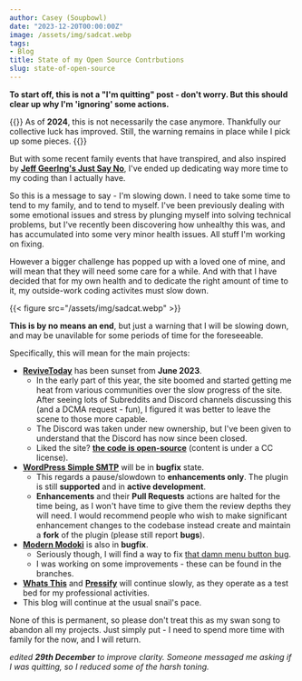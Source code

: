 ```yaml
---
author: Casey (Soupbowl)
date: "2023-12-20T00:00:00Z"
image: /assets/img/sadcat.webp
tags:
- Blog
title: State of my Open Source Contrbutions
slug: state-of-open-source
---
```


**To start off, this is not a "I'm quitting" post - don't worry. But this should clear up why I'm 'ignoring' some actions.**

{{<alert class="alert-warning">}}
As of **2024**, this is not necessarily the case anymore. Thankfully our collective luck has improved. Still, the warning remains in place while I pick up some pieces.
{{</alert>}}

But with some recent family events that have transpired, and also inspired by **[Jeff Geerlng's Just Say No](https://www.jeffgeerling.com/blog/2022/just-say-no)**, I've ended up dedicating way more time to my coding than I actually have.

So this is a message to say - I'm slowing down. I need to take some time to tend to my family, and to tend to myself. I've been previously dealing with some emotional issues and stress by plunging myself into solving technical problems, but I've recently been discovering how unhealthy this was, and has accumulated into some very minor health issues. All stuff I'm working on fixing.

However a bigger challenge has popped up with a loved one of mine, and will mean that they will need some care for a while. And with that I have decided that for my own health and to dedicate the right amount of time to it, my outside-work coding activites must slow down.

{{< figure src="/assets/img/sadcat.webp" >}}

**This is by no means an end**, but just a warning that I will be slowing down, and may be unavilable for some periods of time for the foreseeable.

Specifically, this will mean for the main projects:

* [**ReviveToday**](https://web.archive.org/web/2/https://revive.today/blog/goodbye-from-revivetoday) has been sunset from **June 2023**.
  * In the early part of this year, the site boomed and started getting me heat from various communities over the slow progress of the site. After seeing lots of Subreddits and Discord channels discussing this (and a DCMA request - fun), I figured it was better to leave the scene to those more capable.
  * The Discord was taken under new ownership, but I've been given to understand that the Discord has now since been closed.
  * Liked the site? **[the code is open-source](https://github.com/ReviveToday)** (content is under a CC license).
* [**WordPress Simple SMTP**](https://wordpress.org/plugins/simple-smtp/) will be in **bugfix** state.
  * This regards a pause/slowdown to **enhancements only**. The plugin is still **supported** and in **active development**.
  * **Enhancements** and their **Pull Requests** actions are halted for the time being, as I won't have time to give them the review depths they will need. I would recommend people who wish to make significant enhancement changes to the codebase instead create and maintain a **fork** of the plugin (please still report **bugs**).
* [**Modern Modoki**](https://github.com/soup-bowl/Modoki-Firefox) is also in **bugfix**.
  * Seriously though, I will find a way to fix [that damn menu button bug](https://github.com/soup-bowl/Modoki-Firefox/issues/8).
  * I was working on some improvements - these can be found in the branches.
* [**Whats This**](https://app.whatsth.is/) and [**Pressify**](https://pressify.soupbowl.io/) will continue slowly, as they operate as a test bed for my professional activities.
* This blog will continue at the usual snail's pace.

None of this is permanent, so please don't treat this as my swan song to abandon all my projects. Just simply put - I need to spend more time with family for the now, and I will return.

*edited **29th December** to improve clarity. Someone messaged me asking if I was quitting, so I reduced some of the harsh toning.*
